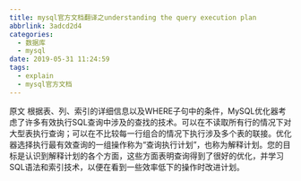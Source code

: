 ```yaml
---
title: mysql官方文档翻译之understanding the query execution plan
abbrlink: 3adcd2d4
categories:
  - 数据库
  - mysql
date: 2019-05-31 11:24:59
tags:
  - explain
  - mysql官方文档
---
```

原文
根据表、列、索引的详细信息以及WHERE子句中的条件，MySQL优化器考虑了许多有效执行SQL查询中涉及的查找的技术。可以在不读取所有行的情况下对大型表执行查询；可以在不比较每一行组合的情况下执行涉及多个表的联接。优化器选择执行最有效查询的一组操作称为“查询执行计划”，也称为解释计划。您的目标是认识到解释计划的各个方面，这些方面表明查询得到了很好的优化，并学习SQL语法和索引技术，以便在看到一些效率低下的操作时改进计划。
